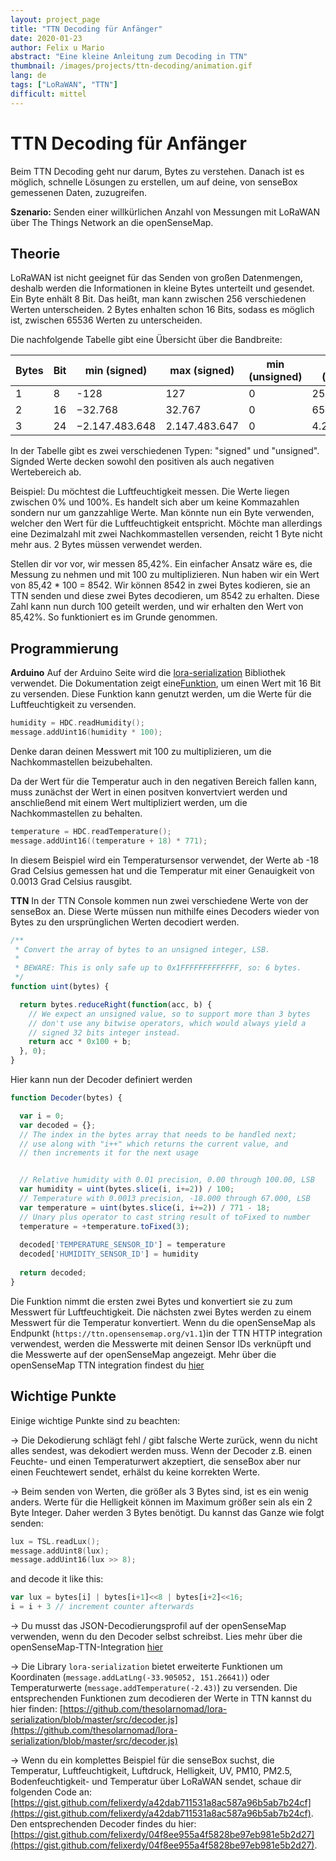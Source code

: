 ```yaml
---
layout: project_page
title: "TTN Decoding für Anfänger"
date: 2020-01-23
author: Felix u Mario
abstract: "Eine kleine Anleitung zum Decoding in TTN"
thumbnail: /images/projects/ttn-decoding/animation.gif
lang: de
tags: ["LoRaWAN", "TTN"]
difficult: mittel
---
```

# TTN Decoding für Anfänger


Beim TTN Decoding geht nur darum, Bytes zu verstehen. Danach ist es möglich, schnelle Lösungen zu erstellen, um auf deine, von senseBox gemessenen Daten, zuzugreifen.

__Szenario:__ Senden einer willkürlichen Anzahl von Messungen mit LoRaWAN über The Things Network an die openSenseMap.


## Theorie
LoRaWAN ist nicht geeignet für das Senden von großen Datenmengen, deshalb werden die Informationen in kleine Bytes unterteilt und gesendet. Ein Byte enhält 8 Bit. Das heißt, man kann zwischen 256 verschiedenen Werten unterscheiden. 2 Bytes enhalten schon 16 Bits, sodass es möglich ist, zwischen 65536 Werten zu unterscheiden.

Die nachfolgende Tabelle gibt eine Übersicht über die Bandbreite:


| Bytes | Bit | min (signed)   | max (signed)  | min (unsigned) | max (unsigned) |
|-------|-----|----------------|---------------|----------------|----------------|
| 1     | 8   | -128           | 127           | 0              | 255            |
| 2     | 16  | −32.768        | 32.767        | 0              | 65.535         |
| 3     | 24  | −2.147.483.648 | 2.147.483.647 | 0              | 4.294.967.295  |

In der Tabelle gibt es zwei verschiedenen Typen: "signed" und "unsigned". Signded Werte decken sowohl den positiven als auch negativen Wertebereich ab. 

Beispiel: Du möchtest die Luftfeuchtigkeit messen. Die Werte liegen zwischen 0% und 100%. Es handelt sich aber um keine Kommazahlen sondern nur um ganzzahlige Werte. Man könnte nun ein Byte verwenden, welcher den Wert für die Luftfeuchtigkeit entspricht. Möchte man allerdings eine Dezimalzahl mit zwei Nachkommastellen versenden, reicht 1 Byte nicht mehr aus. 2 Bytes müssen verwendet werden.  

Stellen dir vor vor, wir messen 85,42%. Ein einfacher Ansatz wäre es, die Messung zu nehmen und mit 100 zu multiplizieren. Nun haben wir ein Wert von 85,42 * 100 = 8542. Wir können 8542 in zwei Bytes kodieren, sie an TTN senden und diese zwei Bytes decodieren, um 8542 zu erhalten. Diese Zahl kann nun durch 100 geteilt werden, und wir erhalten den Wert von 85,42%. So funktioniert es im Grunde genommen.


## Programmierung

__Arduino__
Auf der Arduino Seite wird die [lora-serialization](https://github.com/thesolarnomad/lora-serialization) Bibliothek verwendet. Die Dokumentation zeigt eine[Funktion](https://github.com/thesolarnomad/lora-serialization#unsigned-16bit-integer-2-bytes), um einen Wert mit 16 Bit zu versenden. Diese Funktion kann genutzt werden, um die Werte für die Luftfeuchtigkeit zu versenden.
```c
humidity = HDC.readHumidity();
message.addUint16(humidity * 100);
```

Denke daran deinen Messwert mit 100 zu multiplizieren, um die Nachkommastellen beizubehalten.

Da der Wert für die Temperatur auch in den negativen Bereich fallen kann, muss zunächst der Wert in einen positven konvertviert werden und anschließend mit einem Wert multipliziert werden, um die Nachkommastellen zu behalten. 
```c
temperature = HDC.readTemperature();
message.addUint16((temperature + 18) * 771);
```
In diesem Beispiel wird ein Temperatursensor verwendet, der Werte ab -18 Grad Celsius gemessen hat und die Temperatur mit einer Genauigkeit von 0.0013 Grad Celsius rausgibt. 

__TTN__
In der TTN Console kommen nun zwei verschiedene Werte von der senseBox an. Diese Werte müssen nun mithilfe eines Decoders wieder von Bytes zu den ursprünglichen Werten decodiert werden.
```js
/**
 * Convert the array of bytes to an unsigned integer, LSB. 
 *
 * BEWARE: This is only safe up to 0x1FFFFFFFFFFFFF, so: 6 bytes.
 */
function uint(bytes) {

  return bytes.reduceRight(function(acc, b) {
    // We expect an unsigned value, so to support more than 3 bytes
    // don't use any bitwise operators, which would always yield a
    // signed 32 bits integer instead.
    return acc * 0x100 + b;
  }, 0);
}
```

Hier kann nun der Decoder definiert werden
```js
function Decoder(bytes) {

  var i = 0;     
  var decoded = {};
  // The index in the bytes array that needs to be handled next;
  // use along with "i++" which returns the current value, and
  // then increments it for the next usage


  // Relative humidity with 0.01 precision, 0.00 through 100.00, LSB
  var humidity = uint(bytes.slice(i, i+=2)) / 100;
  // Temperature with 0.0013 precision, -18.000 through 67.000, LSB
  var temperature = uint(bytes.slice(i, i+=2)) / 771 - 18;
  // Unary plus operator to cast string result of toFixed to number
  temperature = +temperature.toFixed(3);
  
  decoded['TEMPERATURE_SENSOR_ID'] = temperature
  decoded['HUMIDITY_SENSOR_ID'] = humidity
  
  return decoded;
}
```
Die Funktion nimmt die ersten zwei Bytes und konvertiert sie zu zum Messwert für Luftfeuchtigkeit. Die nächsten zwei Bytes werden zu einem Messwert für die Temperatur konvertiert. Wenn du die openSenseMap als Endpunkt (`https://ttn.opensensemap.org/v1.1`)in der TTN HTTP integration verwendest, werden die Messwerte mit deinen Sensor IDs verknüpft und die Messwerte auf der openSenseMap angezeigt. Mehr über die openSenseMap TTN integration findest du [hier](https://sensebox.github.io/books-v2/osem/ttn_integration.html)

## Wichtige Punkte
Einige wichtige Punkte sind zu beachten:

→ Die Dekodierung schlägt fehl / gibt falsche Werte zurück, wenn du nicht alles sendest, was dekodiert werden muss. Wenn der Decoder z.B. einen Feuchte- und einen Temperaturwert akzeptiert, die senseBox aber nur einen Feuchtewert sendet, erhälst du keine korrekten Werte.

→ Beim senden von Werten, die größer als 3 Bytes sind, ist es ein wenig anders. Werte für die Helligkeit können im Maximum größer sein als ein 2 Byte Integer. Daher werden 3 Bytes benötigt. Du kannst das Ganze wie folgt senden: 
```c
lux = TSL.readLux();
message.addUint8(lux);
message.addUint16(lux >> 8);
```
and decode it like this:
```js
var lux = bytes[i] | bytes[i+1]<<8 | bytes[i+2]<<16;
i = i + 3 // increment counter afterwards
```

→ Du musst das JSON-Decodierungsprofil auf der openSenseMap verwenden, wenn du den Decoder selbst schreibst. Lies mehr über die openSenseMap-TTN-Integration [hier](https://sensebox.github.io/books-v2/osem/ttn_integration.html)

→ Die Library `lora-serialization` bietet erweiterte Funktionen um Koordinaten (`message.addLatLng(-33.905052, 151.26641)`) oder Temperaturwerte (`message.addTemperature(-2.43)`) zu versenden. Die entsprechenden Funktionen zum decodieren der Werte in TTN kannst du hier finden: [https://github.com/thesolarnomad/lora-serialization/blob/master/src/decoder.js](https://github.com/thesolarnomad/lora-serialization/blob/master/src/decoder.js)

→ Wenn du ein komplettes Beispiel für die senseBox suchst, die Temperatur, Luftfeuchtigkeit, Luftdruck, Helligkeit, UV, PM10, PM2.5, Bodenfeuchtigkeit- und Temperatur über LoRaWAN sendet, schaue dir folgenden Code an:[https://gist.github.com/felixerdy/a42dab711531a8ac587a96b5ab7b24cf](https://gist.github.com/felixerdy/a42dab711531a8ac587a96b5ab7b24cf). Den entsprechenden Decoder findes du hier: [https://gist.github.com/felixerdy/04f8ee955a4f5828be97eb981e5b2d27](https://gist.github.com/felixerdy/04f8ee955a4f5828be97eb981e5b2d27).


